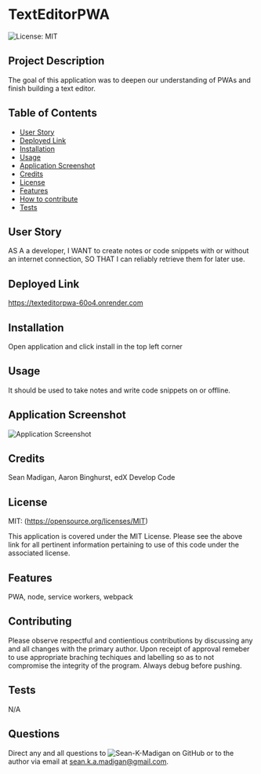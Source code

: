 
  # TextEditorPWA
  ![License: MIT](https://img.shields.io/badge/License-MIT-yellow.svg)

  ## Project Description
  
  The goal of this application was to deepen our understanding of PWAs and finish building a text editor.
  
  ## Table of Contents

  - [User Story](#user-story)
  - [Deployed Link](#deployed-link)
  - [Installation](#installation)
  - [Usage](#usage)
  - [Application Screenshot](#application-screenshot)
  - [Credits](#credits)
  - [License](#license)
  - [Features](#features)
  - [How to contribute](#how-to-contribute)
  - [Tests](#tests)

  ## User Story

  AS A a developer,
  I WANT to create notes or code snippets with or without an internet connection,
  SO THAT I can reliably retrieve them for later use.


  ## Deployed Link

  https://texteditorpwa-60o4.onrender.com

  ## Installation

  Open application and click install in the top left corner

  ## Usage

  It should be used to take notes and write code snippets on or offline.

  ## Application Screenshot

  ![Application Screenshot](na)

  ## Credits

  Sean Madigan, Aaron Binghurst, edX Develop Code

  ## License

  MIT: (https://opensource.org/licenses/MIT)

  This application is covered under the MIT License. Please see the above link for all pertinent information pertaining to use of this code under the associated license.

  ## Features

  PWA, node, service workers, webpack

  ## Contributing

  Please observe respectful and contientious contributions by discussing any and all changes with the primary author. Upon receipt of approval remeber to use appropriate braching techiques and labelling so as to not compromise the integrity of the program. Always debug before pushing. 
  
  

  ## Tests

  N/A

  ## Questions

  Direct any and all questions to ![Sean-K-Madigan](https://github.com/Sean-K-Madigan/TextEditorPWA) on GitHub or to the author via email at sean.k.a.madigan@gmail.com.